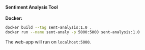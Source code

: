#### Sentiment Analysis Tool

**Docker:**
```bash
docker build --tag sent-analysis:1.0 .
docker run --name sent-analy -p 5000:5000 sent-analysis:1.0  
```

The web-app will run on `localhost:5000`.
